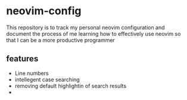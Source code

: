 # neovim-config
This repository is to track my personal neovim configuration and <br>
document the process of me learning how to effectively use neovim so <br>
that I can be a more productive programmer

## features

<ul>
<li>Line numbers</li>
<li>intellegent case searching</li>
<li>removing default highlightin of search results</li>
<li></li>
</ul>
